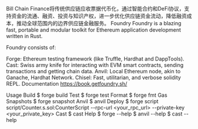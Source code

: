 Bill Chain Finance将传统供应链应收票据代币化，通过智能合约和DeFi协议，支持资金的流通、融资、投资与知识产权，进一步优化供应链资金流动，降低融资成本，推动全球范围内的边界供应链金融服务。
 
Foundry
Foundry is a blazing fast, portable and modular toolkit for Ethereum application development written in Rust.

Foundry consists of:

Forge: Ethereum testing framework (like Truffle, Hardhat and DappTools).
Cast: Swiss army knife for interacting with EVM smart contracts, sending transactions and getting chain data.
Anvil: Local Ethereum node, akin to Ganache, Hardhat Network.
Chisel: Fast, utilitarian, and verbose solidity REPL.
Documentation
https://book.getfoundry.sh/

Usage
Build
$ forge build
Test
$ forge test
Format
$ forge fmt
Gas Snapshots
$ forge snapshot
Anvil
$ anvil
Deploy
$ forge script script/Counter.s.sol:CounterScript --rpc-url <your_rpc_url> --private-key <your_private_key>
Cast
$ cast <subcommand>
Help
$ forge --help
$ anvil --help
$ cast --help
